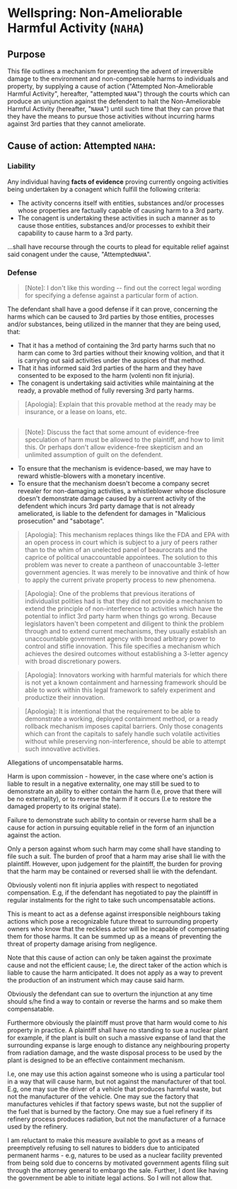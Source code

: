 # Wellspring: Non-Ameliorable Harmful Activity (`NAHA`)

## Purpose

This file outlines a mechanism for preventing the advent of irreversible damage to the environment and non-compensable harms to individuals and property, by supplying a cause of action ("Attempted Non-Ameliorable Harmful Activity", hereafter, "attempted `NAHA`") through the courts which can produce an unjunction against the defendent to halt the Non-Ameliorable Harmful Activity (hereafter, "`NAHA`") until such time that they can prove that they have the means to pursue those activities without incurring harms against 3rd parties that they cannot ameliorate.

## Cause of action: Attempted `NAHA`:

### Liability

Any individual having **facts of evidence** proving currently ongoing activities being undertaken by a conagent which fulfill the following criteria:

- The activity concerns itself with entities, substances and/or processes whose properties are factually capable of causing harm to a 3rd party.
- The conagent is undertaking these activities in such a manner as to cause those entities, substances and/or processes to exhibit their capability to cause harm to a 3rd party.

...shall have recourse through the courts to plead for equitable relief against said conagent under the cause, "Attempted`NAHA`".

### Defense

> [Note]: I don't like this wording -- find out the correct legal wording for specifying a defense against a particular form of action.

The defendant shall have a good defense if it can prove, concerning the harms which can be caused to 3rd parties by those entities, processes and/or substances, being utilized in the manner that they are being used, that:

- That it has a method of containing the 3rd party harms such that no harm can come to 3rd parties without their knowing volition, and that it is carrying out said activities under the auspices of that method.
- That it has informed said 3rd parties of the harm and they have consented to be exposed to the harm (volenti non fit injuria).
- The conagent is undertaking said activities while maintaining at the ready, a provable method of fully reversing 3rd party harms.

> [Apologia]: Explain that this provable method at the ready may be insurance, or a lease on loans, etc.

## 

> [Note]: Discuss the fact that some amount of evidence-free speculation of harm must be allowed to the plaintiff, and how to limit this. Or perhaps don't allow evidence-free skepticism and an unlimited assumption of guilt on the defendent.
- To ensure that the mechanism is evidence-based, we may have to reward whistle-blowers with a monetary incentive.
- To ensure that the mechanism doesn't become a company secret revealer for non-damaging activities, a whistleblower whose disclosure doesn't demonstrate damage caused by a current activity of the defendent which incurs 3rd party damage that is not already ameliorated, is liable to the defendent for damages in "Malicious prosecution" and "sabotage".

> [Apologia]: This mechanism replaces things like the FDA and EPA with an open process in court which is subject to a jury of peers rather than to the whim of an unelected panel of beaurocrats and the caprice of political unaccountable appointees. The solution to this problem was never to create a pantheon of unaccountable 3-letter government agencies. It was merely to be innovative and think of how to apply the current private property process to new phenomena.

> [Apologia]: One of the problems that previous iterations of individualist polities had is that they did not provide a mechanism to extend the principle of non-interference to activities which have the potential to inflict 3rd party harm when things go wrong. Because legislators haven't been competent and diligent to think the problem through and to extend current mechanisms, they usually establish an unaccountable government agency with broad arbitrary power to control and stifle innovation. This file specifies a mechanism which achieves the desired outcomes without establishing a 3-letter agency with broad discretionary powers.

> [Apologia]: Innovators working with harmful materials for which there is not yet a known containment and harnessing framework should be able to work within this legal framework to safely experiment and productize their innovation.

> [Apologia]: It is intentional that the requirement to be able to demonstrate a working, deployed containment method, or a ready rollback mechanism imposes capital barriers. Only those conagents which can front the capitals to safely handle such volatile activities without while preserving non-interference, should be able to attempt such innovative activities.

Allegations of uncompensatable harms.

Harm is upon commission - however, in the case where one's action is liable to result in a negative externality, one may still be sued to to demonstrate an ability to either contain the harm (I.e, prove that there will be no externality), or to reverse the harm if it occurs (I.e to restore the damaged property to its original state).

Failure to demonstrate such ability to contain or reverse harm shall be a cause for action in pursuing equitable relief in the form of an injunction against the action.

Only a person against whom such harm may come shall have standing to file such a suit. The burden of proof that a harm may arise shall lie with the plaintiff. However, upon  judgement for the plaintiff, the burden for proving that the harm may be contained or reversed shall lie with the defendant.

Obviously volenti non fit injuria applies with respect to negotiated compensation. E.g, if the defendant has negotiated to pay the plaintiff in regular instalments for the right to take such uncompensatable actions.

This is meant to act as a defense against irresponsible neighbours taking actions which pose a recognizable future threat to surrounding property owners who know that the reckless actor will be incapable of compensating them for those harms. It can be summed up as a means of preventing the threat of property damage arising from negligence.

Note that this cause of action can only be taken against the proximate cause and not the efficient cause; I.e, the direct taker of the action which is liable to cause the harm anticipated. It does not apply as a way to prevent the production of an instrument which may cause said harm.

Obviously the defendant can sue to overturn the injunction at any time should s/he find a way to contain or reverse the harms and so make them compensatable.

Furthermore obviously the plaintiff must prove that harm would come to *his* property in practice. A plaintiff shall have no standing to sue a nuclear plant for example, if the plant is built on such a massive expanse of land that the surrounding expanse is large enough to distance any neighbouring property from radiation damage, and the waste disposal process to be used by the plant is designed to be an effective containment mechanism.

I.e, one may use this action against someone who is using a particular tool in a way that will cause harm, but not against the manufacturer of that tool. E.g, one may sue the driver of a vehicle that produces harmful waste, but not the manufacturer of the vehicle. One may sue the factory that manufactures vehicles if that factory spews waste, but not the supplier of the fuel that is burned by the factory. One may sue a fuel refinery if its refinery process produces radiation, but not the manufacturer of a furnace used by the refinery.

I am reluctant to make this measure available to govt as a means of preemptively refusing to sell natures to bidders due to anticipated permanent harms - e.g, natures to be used as a nuclear facility prevented from being sold due to concerns by motivated government agents filing suit through the attorney general to embargo the sale. Further, I dont like having the government be able to initiate legal actions. So I will not allow that.
